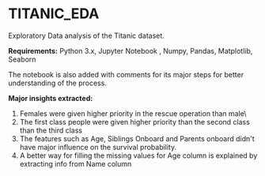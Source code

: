 # TITANIC_EDA
Exploratory Data analysis of the Titanic dataset.

**Requirements:**
Python 3.x, Jupyter Notebook , Numpy, Pandas, Matplotlib, Seaborn

The notebook is also added with comments for its major steps for better understanding of the process.

**Major insights extracted:**

1. Females were given higher priority in the rescue operation than male\
2. The first class people were given higher priority than the second class than the third class
3. The features such as Age, Siblings Onboard and Parents onboard didn't have major influence on the survival probability.
4. A better way for filling the missing values for Age column is explained by extracting info from Name column

